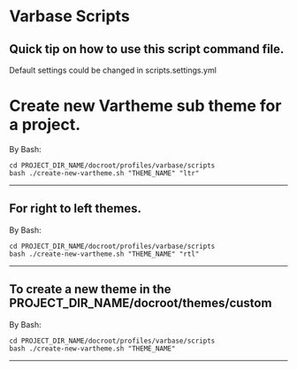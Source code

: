 # Varbase Scripts

## Quick tip on how to use this script command file.

Default settings could be changed in scripts.settings.yml


# Create new Vartheme sub theme for a project.

By Bash:
```
cd PROJECT_DIR_NAME/docroot/profiles/varbase/scripts
bash ./create-new-vartheme.sh "THEME_NAME" "ltr"
```
--------------------------------------------------------------------------------

## For right to left themes.

By Bash:
```
cd PROJECT_DIR_NAME/docroot/profiles/varbase/scripts
bash ./create-new-vartheme.sh "THEME_NAME" "rtl"
```
--------------------------------------------------------------------------------

## To create a new theme in the PROJECT_DIR_NAME/docroot/themes/custom

By Bash:
```
cd PROJECT_DIR_NAME/docroot/profiles/varbase/scripts
bash ./create-new-vartheme.sh "THEME_NAME"
```
--------------------------------------------------------------------------------
